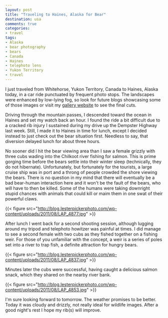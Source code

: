 ```yaml
---
layout: post
title: "Traveling to Haines, Alaska for Bear"
destination: usa
comments: true
categories:
- travel
tags:
- Alaska
- bear photography
- bears
- Canada
- Haines
- telephoto lens
- Yukon Territory
- travel
---
```

I just traveled from Whitehorse, Yukon Territory, Canada to Haines, Alaska</a> today, in a car ride punctuated by frequent photo stops. The landscapes were enhanced by low-lying fog, so look for future blogs showcasing some of those images or visit my <a href="http://www.lesterpickerphoto.com">gallery website</a> to see the final cuts.

Driving through the mountain passes, I descended toward the ocean in Haines and set my watch back an hour. I found the ride a bit difficult due to a cracked rib injury I sustained during my drive up the Dempster Highway last week. Still, I made it to Haines in time for lunch, except I decided instead to just check out the bear situation first. Needless to say, that diversion delayed lunch for about three hours.

No sooner did I hit the bear viewing area than I saw a female grizzly with three cubs wading into the Chilkoot river fishing for salmon. This is prime gorging time before the bears settle into their winter sleep (technically, they do not hibernate). Unfortunately, but fortunately for the tourists, a large cruise ship was in port and a throng of people crowded the shore viewing the bears. There is no question in my mind that there will eventually be a bad bear-human interaction here and it won't be the fault of the bears, who will have to then be killed. Some of the humans were taking downright stupid chances with animals that could kill or maim them in one swat of their powerful claws.

{{< figure src="http://blog.lesterpickerphoto.com/wp-content/uploads/2011/08/LAP_4877.jpg" >}}

After lunch I went back for a second shooting session, although lugging around my tripod and telephoto howitzer was painful at times. I did manage to see a second female with two cubs as they fished together on a fishing weir. For those of you unfamiliar with the concept, a weir is a series of poles set into a river to trap fish, a definite attraction for hungry bears.

{{< figure src="http://blog.lesterpickerphoto.com/wp-content/uploads/2011/08/LAP_4837.jpg" >}}

Minutes later the cubs were successful, having caught a delicious salmon snack, which they shared on the nearby river bank.

{{< figure src="http://blog.lesterpickerphoto.com/wp-content/uploads/2011/08/LAP_4853.jpg" >}}

I'm sure looking forward to tomorrow. The weather promises to be better. Today it was cloudy and drizzly, not really ideal for wildlife images. After a good night's rest I hope my rib(s) will improve.